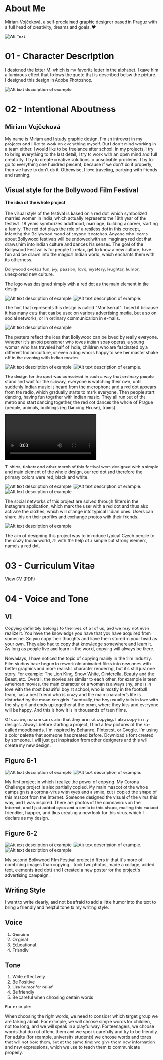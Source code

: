 # About Me
Miriam Vojčeková, a self-proclaimed graphic designer based in Prague with a full head of creativity, dreams and goals. ❤️

![Alt Text](https://media.giphy.com/media/l0ExghDSRxU2g55sc/giphy.gif)

# 01 - Character Description
I designed the letter M, which is my favorite letter in the alphabet. 
I gave him a luminous effect that follows the quote that is described below the picture. I designed this design in Adobe Photoshop.

![Alt text description of example.](01-character-description/uppercase-m-mvojcekova.png)

# 02 - Intentional Aboutness

## Miriam Vojčeková

My name is Miriam and I study graphic design. I'm an introvert in my projects and I like to work on everything myself. 
But I don't mind working in a team either. I would like to be freelance after school. 
In my projects, I try to bring everything to the last detail, I try to work with an open mind and full creativity. 
I try to create creative solutions to unsolvable problems. 
I try to go to everything one hundred percent, because if we don't do it properly, then we have to don't do it. 
Otherwise, I love traveling, partying with friends and running.

## Visual style for the Bollywood Film Festival
#### The idea of the whole project
The visual style of the festival is based on a red dot, which symbolized married women in India, which actually represents the 18th year of the festival. 
18 years symbolizes adulthood, marriage, building a career, starting a family. 
The red dot plays the role of a restless dot in this concept, infecting the Bollywood mood of anyone it catches. 
Anyone who learns about Bollywood festivals will be endowed with an imaginary red dot that draws him into Indian culture and dances his senses.
The goal of the Bollywood Festival is for people to relax, get to know a new culture, have fun and be drawn into the magical Indian world, 
which enchants them with its otherness.

Bollywood evokes fun, joy, passion, love, mystery, laughter, humor, unexplored new culture.

The logo was designed simply with a red dot as the main element in the design.

![Alt text description of example.](02-intentional-aboutness/img/bollywood-logo.png)
![Alt text description of example.](02-intentional-aboutness/img/bollywood-logo-bw.png)

The font that represents this design is called "Montserrat". 
I used it because it has many cuts that can be used on various advertising media, but also on social networks, or in ordinary communication in e-mails.

![Alt text description of example.](02-intentional-aboutness/img/bollywood-font.png)

The posters reflect the idea that Bollywood can be loved by really everyone. Whether it's an old pensioner who loves Indian soap operas, 
a young woman who has traveled half of India, children who are fascinated by a different Indian culture, or even a dog who is happy 
to see her master shake off in the evening with Indian movies.

![Alt text description of example.](02-intentional-aboutness/img/bollywood-posters.png)
![Alt text description of example.](02-intentional-aboutness/img/bollywood-posters2.png)

The design for the spot was conceived in such a way that ordinary people stand and wait for the subway, everyone is watching their own, until suddenly 
Indian music is heard from the microphone and a red dot appears from the radio, which gradually starts to mark everyone. 
Then people start dancing, having fun together with Indian music. They all run out of the metro and start dancing together, 
the red dot dances the whole of Prague (people, animals, buildings (eg Dancing House), trams).

<video> <video controls src="bollywood-spot.mp4"> </video>

T-shirts, tickets and other merch of this festival were designed with a simple and main element of the whole design, 
our red dot and therefore the primary colors were red, black and white.

![Alt text description of example.](02-intentional-aboutness/img/bollywood-merch.png)
![Alt text description of example.](02-intentional-aboutness/img/bollywood-tshirt.png)
![Alt text description of example.](02-intentional-aboutness/img/bollywood-tickets.png)

The social networks of this project are solved through filters in the Instagram application, which mark the user with a red dot and thus also activate the clothes, which will change into typical Indian ones. Users can share this on their profiles and exchange photos with their friends.

![Alt text description of example.](02-intentional-aboutness/img/bollywood-filters.jpg)

The aim of designing this project was to introduce typical Czech people to the crazy Indian world, all with the help of a simple but strong element, namely a red dot.

# 03 - Curriculum Vitae
[View CV (PDF)](03-curriculum-viate/cv-2020-mvojcekova.pdf)

# 04 - Voice and Tone

## VI
Copying definitely belongs to the lives of all of us, and we may not even realize it. 
You have the knowledge you have that you have acquired from someone. So you copy their thoughts and have them stored in your head as your own. They also had to copy that knowledge somewhere and learn it. As long as people live and learn in the world, copying will always be there.

Nowadays, I have noticed the topic of copying mainly in the film industry. 
Film studios have begun to rework old animated films into new ones with better graphics and more realistic character rendering, but it's still just one story. 
For example: The Lion King, Snow White, Cinderella, Beauty and the Beast, etc. 
Overall, the movies are similar to each other, for example in teen American movies, the main character of a woman is always shy, she is in love with the most beautiful boy 
at school, who is mostly in the football team, has a best friend who is crazy and the main character's life is disturbed by the mean rich girls. 
Eventually, the boy usually falls in love with the shy girl and ends up together at the prom, where they kiss and everyone will be happy.
And this is how it is in thousands of teen films.

Of course, no one can claim that they are not copying. I also copy in my designs. Always before starting a project, I find a few pictures of the so-called moodboards. 
I'm inspired by Behance, Pinterest, or Google. I'm using a color palette that someone has created before. 
Download a font created by someone. I will just get inspiration from other designers and this will create my new design.

## Figure 6-1
![Alt text description of example.](04-voice-tone/img/desatero1.png)
![Alt text description of example.](04-voice-tone/img/internet-inspiration.png)

My first project in which I realize the power of copying.
My Corona Challenge project is also partially copied. My main mascot of the whole campaign is a corona-virus with 
eyes and a smile, but I copied the shape of this mascot from the Internet. Someone designed the visual of the virus this way, and I was inspired.
There are photos of the coronavirus on the Internet, and I just added eyes and a smile to this shape, making this mascot friendlier, happier, and thus creating a new look for this virus, which I declare as my design.

## Figure 6-2
![Alt text description of example.](04-voice-tone/img/internet-inspiration2.png)
![Alt text description of example.](04-voice-tone/img/internet-inspiration3.png)
![Alt text description of example.](04-voice-tone/img/Bollywood-poster-1.png)

My second Bollywood Film Festival project differs in that it's more of combining images than copying. 
I took two photos, made a collage, added text, elements (red dot) and I created a new poster for the project's advertising campaign.

## Writing Style

I want to write clearly, and not be afraid to add a little humor into the text to bring a friendly and helpful tone to my writing style.

## Voice

1. Genuine
2. Original
3. Educational
4. Friendly

## Tone

1. Write effectively
2. Be Positive
3. Use humor for relief
4. Be friendly
5. Be careful when choosing certain words

For example:

When choosing the right words, we need to consider which target group we are talking about. 
For example, we will choose simple words for children, not too long, and we will speak in a playful way. For teenagers, we choose words that do not offend them and 
we speak carefully and try to be friendly. For adults (for example, university students) we choose words and tones that will not bore them, but at the same time 
we give them new information and new expressions, which we use to teach them to communicate properly.


